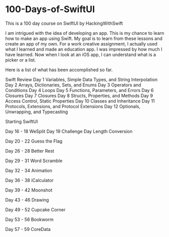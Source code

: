 # 100-Days-of-SwiftUI
This is a 100 day course on SwiftUI by HackingWithSwift

I am intrigued with the idea of developing an app. This is my chance to learn how to make an app using Swift. My goal is to learn from these lessons and create an app of my own. For a work creative assignment, I actually used what I learned and made an education app. I was impressed by how much I have learned. Now when I look at an iOS app, I can understand what is a picker or a list.

Here is a list of what has been accomplished so far.

Swift Review
Day 1 Variables, Simple Data Types, and String Interpolation 
Day 2 Arrays, Dictionaries, Sets, and Enums
Day 3 Operators and Conditions
Day 4 Loops
Day 5 Functions, Parameters, and Errors
Day 6 Closures
Day 7 Closures 
Day 8 Structs, Properties, and Methods
Day 9 Access Control, Static Properties
Day 10 Classes and Inheritance
Day 11 Protocols, Extensions, and Protocol Extensions
Day 12 Optionals, Unwrapping, and Typecasting


Starting SwiftUI 

Day 16 - 18 WeSplit
Day 19 Challenge Day Length Conversion

Day 20 - 22 Guess the Flag

Day 26 - 28 Better Rest

Day 29 - 31 Word Scramble

Day 32 - 34 Animation

Day 36 - 38 iCalculator 

Day 39 - 42 Moonshot

Day 43 - 46 Drawing

Day 49 - 52 Cupcake Corner

Day 53 - 56 Bookworm 

Day 57 - 59 CoreData
